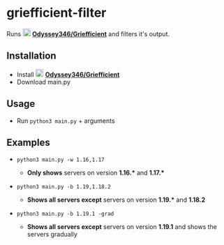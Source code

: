 # griefficient-filter

Runs [<img src="https://camo.githubusercontent.com/b079fe922f00c4b86f1b724fbc2e8141c468794ce8adbc9b7456e5e1ad09c622/68747470733a2f2f6564656e742e6769746875622e696f2f537570657254696e7949636f6e732f696d616765732f7376672f6769746875622e737667" alt="gh" width="18"/>](https://github.com/Odyssey346/Griefficient) **[Odyssey346/Griefficient](https://github.com/Odyssey346/Griefficient)** and filters it's output.

## Installation

- Install [<img src="https://camo.githubusercontent.com/b079fe922f00c4b86f1b724fbc2e8141c468794ce8adbc9b7456e5e1ad09c622/68747470733a2f2f6564656e742e6769746875622e696f2f537570657254696e7949636f6e732f696d616765732f7376672f6769746875622e737667" alt="gh" width="18"/>](https://github.com/Odyssey346/Griefficient) **[Odyssey346/Griefficient](https://github.com/Odyssey346/Griefficient)**
- Download main.py

## Usage

- Run `python3 main.py` + arguments
  
## Examples

- `python3 main.py -w 1.16,1.17`
  - **Only shows** servers on version **1.16.\*** and **1.17.\***

- `python3 main.py -b 1.19,1.18.2`
  - **Shows all servers except** servers on version **1.19.\*** and **1.18.2**

- `python3 main.py -b 1.19.1 -grad`
  - **Shows all servers except** servers on version **1.19.1** and shows the servers gradually